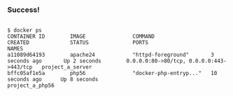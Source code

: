 ### Success!

<pre><code class="shell" data-trim data-noescape>
$ docker ps
CONTAINER ID        IMAGE               COMMAND                  CREATED             STATUS              PORTS                                      NAMES
a11089d64193        apache24            "httpd-foreground"       3 seconds ago       Up 2 seconds        0.0.0.0:80->80/tcp, 0.0.0.0:443->443/tcp   project_a_server
bffc05af1e5a        php56               "docker-php-entryp..."   10 seconds ago      Up 8 seconds                                                   project_a_php56
</code></pre>

<img data-src="slides-md/images/memes/dockerized.jpg" width="300">



